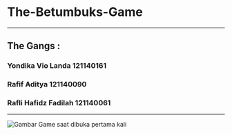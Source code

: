 # The-Betumbuks-Game
---
## The Gangs :
### Yondika Vio Landa 121140161
### Rafif Aditya 121140090
### Rafli Hafidz Fadilah 121140061
---
![Gambar Game saat dibuka pertama kali](https://drive.google.com/file/d/14UCfAFQPO9KrYvvmytJSlqAnvJCOXyEe/view?usp=sharing)
